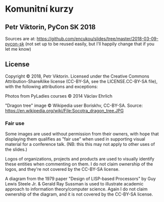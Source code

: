 # Komunitní kurzy
## Petr Viktorin, PyCon SK 2018

Sources are at: https://github.com/encukou/slides/tree/master/2018-03-09-pycon-sk
(not set up to be reused easily, but I'll happily change that if you let me know)

## License

Copyright © 2018, Petr Viktorin.
Licensed under the Creative Commons Attribution-ShareAlike license
(CC-BY-SA, see the LICENSE.CC-BY-SA file), with the following
attributions and exceptions:

Photos from PyLadies courses © 2014 Václav Ehrlich

"Dragon tree" image © Wikipedia user Boriskhv, CC-BY-SA.
Source: https://en.wikipedia.org/wiki/File:Socotra_dragon_tree.JPG

### Fair use

Some images are used without permission from their owners,
with hope that displaying them qualifies as "fair use" when used
in supporting visual material for a conference talk.
(NB: this this may not apply to other uses of the slides.)

Logos of organizations, projects and products are used to visually
identify these entities when commenting on them.
I do not claim ownership of the logos, and they're not covered by
the CC-BY-SA license.

A diagram from the 1979 paper "Design of LISP-based Processors"
by Guy Lewis Steele Jr. & Gerald Ray Sussman is used to illustrate
academic approach to information theory/computer science.
Again I do not claim ownership of the diagram, and it is not covered
by the CC-BY-SA license.

